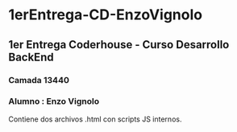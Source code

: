 # 1erEntrega-CD-EnzoVignolo

## 1er Entrega Coderhouse - Curso Desarrollo BackEnd 

### Camada 13440

### Alumno : Enzo Vignolo

Contiene dos archivos .html con scripts JS internos.
